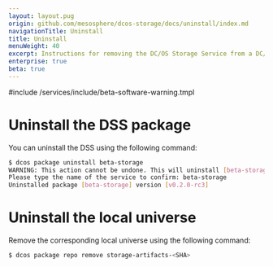 ```yaml
---
layout: layout.pug
origin: github.com/mesosphere/dcos-storage/docs/uninstall/index.md
navigationTitle: Uninstall
title: Uninstall
menuWeight: 40
excerpt: Instructions for removing the DC/OS Storage Service from a DC/OS cluster
enterprise: true
beta: true
---
```

#include /services/include/beta-software-warning.tmpl

# Uninstall the DSS package

You can uninstall the DSS using the following command:

```bash
$ dcos package uninstall beta-storage
WARNING: This action cannot be undone. This will uninstall [beta-storage] and delete all of its persistent data (logs, configurations, database artifacts, everything).
Please type the name of the service to confirm: beta-storage
Uninstalled package [beta-storage] version [v0.2.0-rc3]
```

# Uninstall the local universe

Remove the corresponding local universe using the following command:

```bash
$ dcos package repo remove storage-artifacts-<SHA>
```
